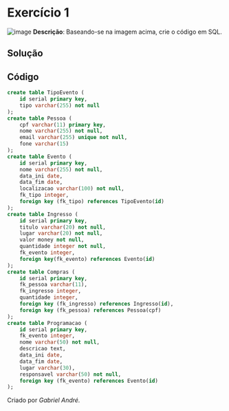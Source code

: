 # Exercício 1
![image](https://github.com/gabrielandre-math/AcademiaJava/assets/60861872/39816859-94f8-463e-8d4e-ee28bd17d738)
**Descrição**: Baseando-se na imagem acima, crie o código em SQL.

## Solução
## Código
~~~sql
create table TipoEvento (
    id serial primary key,
    tipo varchar(255) not null
);
create table Pessoa (
    cpf varchar(11) primary key,
    nome varchar(255) not null,
    email varchar(255) unique not null,
    fone varchar(15)
);
create table Evento (
    id serial primary key,
    nome varchar(255) not null,
    data_ini date,
    data_fim date,
    localizacao varchar(100) not null,
    fk_tipo integer,
    foreign key (fk_tipo) references TipoEvento(id)
);
create table Ingresso (
    id serial primary key,
    titulo varchar(20) not null,
    lugar varchar(20) not null,
    valor money not null,
    quantidade integer not null,
    fk_evento integer,
    foreign key(fk_evento) references Evento(id)
);
create table Compras (
    id serial primary key,
    fk_pessoa varchar(11),
    fk_ingresso integer,
    quantidade integer,
    foreign key (fk_ingresso) references Ingresso(id),
    foreign key (fk_pessoa) references Pessoa(cpf)
);
create table Programacao (
    id serial primary key,
    fk_evento integer,
    nome varchar(50) not null,
    descricao text,
    data_ini date,
    data_fim date,
    lugar varchar(30),
    responsavel varchar(50) not null,
    foreign key (fk_evento) references Evento(id)
);
~~~

Criado por _Gabriel André._
